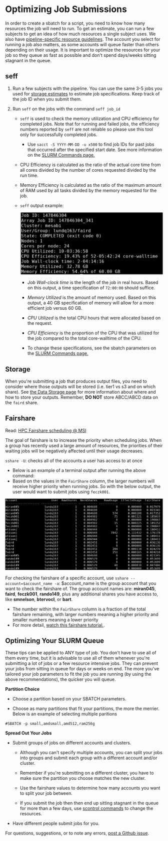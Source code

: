 # Optimizing Job Submissions

In order to create a sbatch for a script, you need to know how many resources the job will need to run. To get an estimate, you can run a few subjects to get an idea of how much resources a single subject uses. We also have [pipeline-specific resource guidelines](pipelines.md). The account you select for running a job also matters, as some accounts will queue faster than others depending on their usage. It is important to optimize the resources for your job so they queue as fast as possible and don't spend days/weeks sitting stagnant in the queue. 

## seff

1. Run a few subjects with the pipeline. You can use the same 3-5 jobs you used for [storage estimates](storage.md) to estimate job specifications. Keep track of the job ID when you submit them. 

2. Run `seff` on the jobs with the command `seff job_id`

    - `seff` is used to check the memory utilization and CPU efficiency for completed jobs. Note that for running and failed jobs, the efficiency numbers reported by `seff` are not reliable so please use this tool only for successfully completed jobs.

        - Use `sacct -S YYYY-MM-DD -u x500` to find job IDs for past jobs that occurred after the specified start date. See more information on the [SLURM Commands page.](slurm.md#job-status)

    - CPU Efficiency is calculated as the ratio of the actual core time from all cores divided by the number of cores requested divided by the run time.

    - Memory Efficiency is calculated as the ratio of the maximum amount of RAM used by all tasks divided by the memory requested for the job.

    - `seff` output example:

        ![Example Seff Output](img/seff-output-example.png)

        - _Job Wall-clock time_ is the length of the job in real hours. Based on this output, a time specification of `72:00:00` should suffice. 

        - *Memory Utilized* is the amount of memory used. Based on this output, a 40 GB specification of memory will allow for a more efficient job versus 60 GB. 
        
        - *CPU Utilized* is the total CPU hours that were allocated based on the request.
        
        - _CPU Efficiency_ is the proportion of the CPU that was utilized for the job compared to the total core-walltime of the CPU.

        - To change these specifications, see the sbatch parameters on the [SLURM Commands page.](slurm.md#job-parameters)

## Storage

When you're submitting a job that produces output files, you need to consider where those outputs will be stored (i.e. tier1 vs s3 and on which share). See [the Data Storage page](storage.md) for more information about where and how to store your outputs. Remember, **DO NOT** store ABCC/ABCD data on the `faird` share. 

## Fairshare

Read: [HPC Fairshare scheduling @ MSI](https://www.msi.umn.edu/content/hpc)

The goal of fairshare is to increase the priority when scheduling jobs. When a group has recently used a large amount of resources, the priorities of their waiting jobs will be negatively affected until their usage decreases.

`sshare -U`: checks all of the accounts a user has access to at once

   * Below is an example of a terminal output after running the above command:
   * Based on the values in the `FairShare` column, the larger numbers will receive higher priority when running jobs. So with the below output, the user would want to submit jobs using `feczk001`.

![fairshare usage example](img/fairshare-example.jpeg)

For checking the fairshare of a specific account, use `sshare --account=$account_name -a`: $account_name is the group account that you want to check the fairshare of. The group account names are: **miran045**, **faird**, **feczk001**, **rando149**, plus any additional shares you have access to, like **smnelson**, **btervocl**, or **bart**. 

* The number within the `FairShare` column is a fraction of the total fairshare remaining, with larger numbers meaning a higher priority and smaller numbers meaning a lower priority 
* For more detail, [watch this fairshare tutorial.](https://www.youtube.com/watch?v=uKeMHDo1BkM).

## Optimizing Your SLURM Queue

These tips can be applied to ANY type of job. You don't have to use all of them every time, but it is advisable to use all of them whenever you're submitting a lot of jobs or a few resource intensive jobs. They can prevent your jobs from sitting in queue for days or weeks on end. The more you've tailored your job parameters to fit the job you are running (by using the above recommendations), the quicker you will queue.

**Partition Choice**

- Choose a partition based on your SBATCH parameters.

- Choose as many partitions that fit your partitions, the more the merrier. Below is an example of selecting multiple paritions

```
#SBATCH -p small,amdsmall,amd512,ram256g
```

**Spread Out Your Jobs**

- Submit groups of jobs on different accounts and clusters.

    - Although you can't specify multiple accounts, you can split your jobs into groups and submit each group with a different account and/or cluster.

    - Remember if you're submitting on a different cluster, you have to make sure the partition you choose matches the new cluster. 

    - Use the fairshare values to determine how many accounts you want to split your job between.

    - If you submit the job then then end up sitting stagnant in the queue for more than a few days, use [scontrol commands](slurm.md#job-status) to change the resources. 

- Have different people submit jobs for you.


For questions, suggestions, or to note any errors, [post a Github issue](https://github.com/DCAN-Labs/cdni-brain/issues).